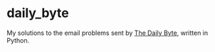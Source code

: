 # daily_byte

My solutions to the email problems sent by [The Daily Byte](https://thedailybyte.dev/), written in Python.
